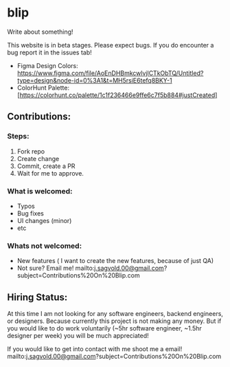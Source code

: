 # blip
Write about something!

This website is in beta stages. Please expect bugs. If you do encounter a bug report it in the issues tab!

* Figma Design Colors: https://www.figma.com/file/AoEnDHBmkcwlvjlCTkObTQ/Untitled?type=design&node-id=0%3A1&t=MH5rsiE6tefq8BKY-1
* ColorHunt Palette: [https://colorhunt.co/palette/1c1f236466e9ffe6c7f5b884#justCreated]


## Contributions:

### Steps:
1. Fork repo
2. Create change
3. Commit, create a PR
4. Wait for me to approve.

### What is welcomed:
* Typos
* Bug fixes
* UI changes (minor)
* etc

### Whats not welcomed:
* New features ( I want to create the new features, because of just QA)
* Not sure? Email me! mailto:j.sagvold.00@gmail.com?subject=Contributions%20On%20Blip.com

## Hiring Status:
At this time I am not looking for any software engineers, backend engineers, or designers. Because currently this project is not making any money. But if you would like to do work voluntarily (~5hr software engineer, ~1.5hr designer per week) you will be much appreciated!

If you would like to get into contact with me shoot me a email! mailto:j.sagvold.00@gmail.com?subject=Contributions%20On%20Blip.com
